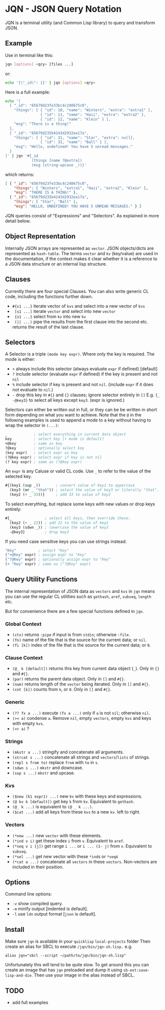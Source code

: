# JQN - JSON Query Notation

JQN is a terminal utility (and Common Lisp library) to query and transform
JSON.

## Example

Use in terminal like this:
```bash
jqn [options] <qry> [files ...]
```
or:
```bash
echo '{\"_id\": 1}' | jqn [options] <qry>
```
Here is a full example:
```bash
echo '[
  { "_id": "65679d23fe33bc4c240675c0",
    "things": [ { "id": 10, "name": "Winters", "extra": "extra1" },
                { "id": 11, "name": "Haii", "extra": "extra2" },
                { "id": 12, "name": "Klein" } ],
    "msg": "There is a thing!"
  },
  { "_id": "65679d235b4143d2932ea17a",
    "things": [ { "id": 31, "name": "Star", "extra": null},
                { "id": 32, "name": "Ball" } ],
    "msg": "Hello, undefined! You have 5 unread messages."
  }
]' | jqn '#{_id
            (things [name ?@extra])
            (msg (string-upcase _))}'
```
which returns:
```json
[ { "_id": "65679d23fe33bc4c240675c0",
    "things": [ "Winters", "extra1", "Haii", "extra2", "Klein" ],
    "msg": "THERE IS A THING!" },
  { "_id": "65679d235b4143d2932ea17a",
    "things": [ "Star", "Ball" ],
    "msg": "HELLO, UNDEFINED! YOU HAVE 5 UNREAD MESSAGES." } ]
```

JQN queries consist of "Expressions" and "Selectors". As explained in more detail
below.

## Object Representation

Internally JSON arrays are represented as `vector`. JSON objects/dicts are
represented as `hash-table`. The terms `vector` and `kv` (key/value) are used
in the documentation, if the context makes it clear whether it is a reference
to a JSON data structure or an internal lisp structure.

## Clauses

Currently there are four special Clauses. You can also write generic CL code,
including the functions further down.

  - `#{s1 ...}` iterate vector of `kvs` and select into a new vector of `kvs`
  - ` [s1 ...]` iterate `vector` and select into new `vector`
  - ` {s1 ...}` select from `kv` into new `kv`
  - ` (|| ...)` pipe the results from the first clause into the second etc. returns
    the result of the last clause.

## Selectors

A Selector is a triple `(mode key expr)`. Where only the key is required. The
mode is either:

  - `+` always include this selector (always evaluate `expr` if defined) [default]
  - `?` include selector (evaluate `expr` if defined) if the key is present
        and not `nil`
  - `%` include selector if key is present and not `nil`. (include `expr`
        if it does not evaluate to `nil`.)
  - `-` drop this key in `#{}` and `{}` clauses; ignore selector entirely in `[]`
        E.g. `{_ -@key3}` to select all keys except `key3`. (expr is ignored.)

Selectors can either be written out in full, or they can be be written in short
form depending on what you want to achieve. Note that the `@` in the following
examples is used to append a mode to a key without having to wrap the selector
in `(...)`:
```lisp
_            ; select everything in current data object
key          ; select key [+ mode is default]
+@key        ; same as key
?@key        ; optionally select key
(key expr)   ; select expr as key
(?@key expr) ; select expr if key is not nil
(? key expr) ; same as (?@key expr)
```
An `expr` is any Caluse or valid CL code. Use `_` to refer to the value of
the selected key.
```lisp
#{(key1 (sup _))       ; convert value of key1 to uppercase
  (key3 (or _ "that")) ; select the value of key3 or literally "that".
  (key2 (+ _ 33))}     ; add 33 to value of key2
```
To select everything, but replace some keys with new values or drop keys entirely:
```lisp
#{_               ; select all keys, then override these:
  (key2 (+ _ 22)) ; add 22 to the value of key2
  (key3 (sdwn _)) ; lowercase the value of key3
  -@key3}         ; drop key3
```
If you need case sensitive keys you can use strings instead:
```lisp
"Key"          ; select "Key"
("+@Key" expr) ; assign expr to "Key"
("?@Key" expr) ; optionally assign expr to "Key"
(+ "Key" expr) ; same as ("?@Key" expr)
```

## Query Utility Functions

The internal representation of JSON data as `vectors` and `kvs` in `jqn` means
you can use the regular CL utilities such as `gethash`, `aref`, `subseq`,
`length` etc.

But for convenience there are a few special functions defined in `jqn`.

### Global Context

 - `(ctx)` returns `:pipe` if input is from `stdin`; otherwise `:file`.
 - `(fn)` name of the file that is the source for the current data; or `nil`.
 - `(fi [k])` index of the file that is the source for the current data; or `0`.

### Clause Context

 - `(@_ k [default])` returns this key from current data object (`_`). Only in `{}` and `#{}`.
 - `(par)` returns the parent data object. Only in `[]` and `#{}`.
 - `(num)` returns length of the `vector` being iterated. Only in `[]` and `#{}`.
 - `(cnt [k])` counts from `k`, or `0`. Only in `[]` and `#{}`.

### Generic

 - `(?? fx a ...)` execute `(fx a ...)` only if `a` is not `nil`; otherwise `nil`.
 - `(>< a)` condense `a`. Remove `nil`, empty `vectors`, empty `kvs` and keys with empty `kvs`.
 - `(<> a)` ?

### Strings

 - `(mkstr a ...)` stringify and concatenate all arguments.
 - `(strcat s ...)` concatenate all strings and `vectors`/`lists` of strings.
 - `(repl s from to)` replace `from` with `to` in `s`.
 - `(sdwn s ...)` `mkstr` and downcase.
 - `(sup s ...)` `mkstr` and upcase.

### Kvs

 - `($new (k1 expr1) ...)` new `kv` with these keys and expressions.
 - `(@ kv k [default])` get key `k` from `kv`. Equivalent to `gethash`.
 - `(@_ k ...)` is equivalent to `(@ _ k ...)`.
 - `($cat ...)` add all keys from these `kvs` to a new `kv`. left to right.

### Vectors

 - `(*new ...)` new `vector` with these elements.
 - `(*ind v i)` get these index `i` from `v`. Equivalent to `aref`.
 - `(*seq v i [j])` get range `i ...` or `i ... (1- j)` from `v`. Equivalent to `subseq`.
 - `(*sel ...)` get new vector with these `*ind`s or `*seq`s
 - `(*cat a ...)` concatenate all `vectors` in these `vectors`. Non-vectors are
   included in their position.

## Options

Command line options:
  - `-v` show compiled query.
  - `-m` minify output [indented is default].
  - `-l` use `ldn` output format [`json` is default].

## Install

Make sure `jqn` is available in your `quicklisp` `local-projects` folder Then
create an alias for SBCL to execute `/jqn/bin/jqn-sh.lisp.` e.g.
```
alias jqn="sbcl --script ~/path/to/jqn/bin/jqn-sh.lisp"
```

Unfortunately this will tend to be quite slow. To get around this you can
create an image that has `jqn` preloaded and dump it using
`sb-ext:save-lisp-and-die`. Then use your image in the alias instead of SBCL.

## TODO

 - add full examples

